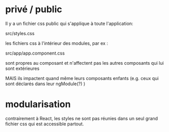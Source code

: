 # privé / public

Il y a un fichier css public qui s'applique à toute l'application: 

  src/styles.css

les fichiers css à l'intérieur des modules, par ex :

  src/app/app.component.css
  
 sont propres au composant et n'affectent pas les autres composants qui lui sont extérieures
 
 MAIS ils impactent quand même leurs composants enfants (e.g. ceux qui sont déclarés dans leur ngModule(?) ) 

# modularisation

contrairement à React, les styles ne sont pas réunies dans un seul grand fichier css qui est accessible partout.

